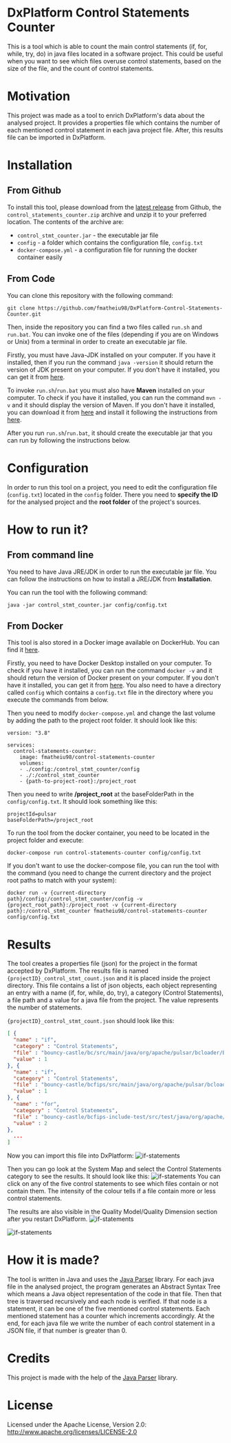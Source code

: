 # DxPlatform Control Statements Counter

This is a tool which is able to count the main control statements (if, for, while, try, do) in java files located in a software project. 
This could be useful when you want to see which files overuse control statements, based on the size of the file, and the count of control statements.

# Motivation

This project was made as a tool to enrich DxPlatform's data about the analysed project.
It provides a properties file which contains the number of each mentioned control statement in each java project file. After, this results file can be imported in DxPlatform.

# Installation

## From Github
To install this tool, please download from the [latest release](https://github.com/fmatheiu98/DxPlatform-Control-Statements-Counter/releases/tag/v1.0.0) from Github, the `control_statements_counter.zip` archive and unzip it to your preferred location. The contents of the archive are:
* `control_stmt_counter.jar` - the executable jar file
* `config` - a folder which contains the configuration file, `config.txt`
* `docker-compose.yml` - a configuration file for running the docker container easily

## From Code
You can clone this repository with the following command:
```
git clone https://github.com/fmatheiu98/DxPlatform-Control-Statements-Counter.git
```
Then, inside the repository you can find a two files called `run.sh` and `run.bat`. You can invoke one of the files (depending if you are on Windows or Unix) from a terminal in order to create an executable jar file.

Firstly, you must have Java-JDK installed on your computer.
If you have it installed, then if you run the command `java -version` it should return the version of JDK present on your computer.
If you don't have it installed, you can get it from [here](https://www.oracle.com/ro/java/technologies/javase-downloads.html).

To invoke `run.sh`/`run.bat` you must also have **Maven** installed on your computer. To check if you have it installed, you can run the command `mvn -v` and it should display the version of Maven.
If you don't have it installed, you can download it from [here](https://maven.apache.org/download.cgi) and install it following the instructions from [here](https://maven.apache.org/install.html).

After you run `run.sh`/`run.bat`, it should create the executable jar that you can run by following the instructions below.

# Configuration
In order to run this tool on a project, you need to edit the configuration file (`config.txt`) located in the `config` folder.
There you need to **specify the ID** for the analysed project and the **root folder** of the project's sources.

# How to run it?
## From command line
You need to have Java JRE/JDK in order to run the executable jar file. You can follow the instructions on how to install a JRE/JDK from **Installation**.

You can run the tool with the following command:
```
java -jar control_stmt_counter.jar config/config.txt
```

## From Docker
This tool is also stored in a Docker image available on DockerHub. You can find it [here](https://hub.docker.com/repository/docker/fmatheiu98/control-statements-counter).

Firstly, you need to have Docker Desktop installed on your computer.
To check if you have it installed, you can run the command `docker -v` and it should return the version of Docker present on your computer.
If you don't have it installed, you can get it from [here](https://www.docker.com/products/docker-desktop).
You also need to have a directory called `config` which contains a `config.txt` file in the directory where you execute the commands from below.

Then you need to modify `docker-compose.yml` and change the last volume by adding the path to the project root folder. It should look like this:
```
version: "3.8"

services:
  control-statements-counter:
    image: fmatheiu98/control-statements-counter
    volumes:
    - ./config:/control_stmt_counter/config
    - ./:/control_stmt_counter
    - {path-to-project-root}:/project_root
```

Then you need to write **/project_root** at the baseFolderPath in the `config/config.txt`. It should look something like this:
```
projectId=pulsar
baseFolderPath=/project_root
```

To run the tool from the docker container, you need to be located in the project folder and execute:
```
docker-compose run control-statements-counter config/config.txt
```

If you don't want to use the docker-compose file, you can run the tool with the command (you need to change the current directory and the project root paths to match with your system):
```
docker run -v {current-directory path}/config:/control_stmt_counter/config -v {project_root_path}:/project_root -v {current-directory path}:/control_stmt_counter fmatheiu98/control-statements-counter config/config.txt
```

# Results
The tool creates a properties file (json) for the project in the format accepted by DxPlatform. The results file is named `{projectID}_control_stmt_count.json` and it is placed inside the project directory.
This file contains a list of json objects, each object representing an entry with a name (if, for, while, do, try), a category (Control Statements), a file path and a value for a java file from the project. The value represents the number of statements.

`{projectID}_control_stmt_count.json` should look like this:
```json
[ {
  "name" : "if",
  "category" : "Control Statements",
  "file" : "bouncy-castle/bc/src/main/java/org/apache/pulsar/bcloader/BouncyCastleLoader.java",
  "value" : 1
}, {
  "name" : "if",
  "category" : "Control Statements",
  "file" : "bouncy-castle/bcfips/src/main/java/org/apache/pulsar/bcloader/BouncyCastleFipsLoader.java",
  "value" : 1
}, {
  "name" : "for",
  "category" : "Control Statements",
  "file" : "bouncy-castle/bcfips-include-test/src/test/java/org/apache/pulsar/client/TlsProducerConsumerTest.java",
  "value" : 2
}, 
  ...
]
```
Now you can import this file into DxPlatform:
![if-statements](img/upload_prop.png)

Then you can go look at the System Map and select the Control Statements category to see the results. It should look like this:
![if-statements](img/if_fullscreen.png)
You can click on any of the five control statements to see which files contain or not contain them. The intensity of the colour tells if a file contain more or less control statements. 

The results are also visible in the Quality Model/Quality Dimension section after you restart DxPlatform.
![if-statements](img/quality_modelV2.png)

![if-statements](img/quality_model_stmt.png)
# How it is made?
The tool is written in Java and uses the [Java Parser](https://javaparser.org/) library.
For each java file in the analysed project, the program generates an Abstract Syntax Tree which means a Java object representation of the code in that file.
Then that tree is traversed recursively and each node is verified. If that node is a statement, it can be one of the five mentioned control statements. Each mentioned statement has a counter which increments accordingly.
At the end, for each java file we write the number of each control statement in a JSON file, if that number is greater than 0.

# Credits
This project is made with the help of the [Java Parser](https://javaparser.org/) library.

# License
Licensed under the Apache License, Version 2.0: http://www.apache.org/licenses/LICENSE-2.0
